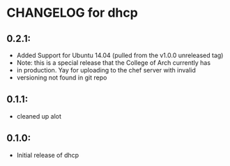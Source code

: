 # CHANGELOG for dhcp

## 0.2.1:

* Added Support for Ubuntu 14.04 (pulled from the v1.0.0 unreleased tag)
* Note: this is a special release that the College of Arch currently has
*  in production.  Yay for uploading to the chef server with invalid
*  versioning not found in git repo

## 0.1.1:

* cleaned up alot

## 0.1.0:

* Initial release of dhcp
